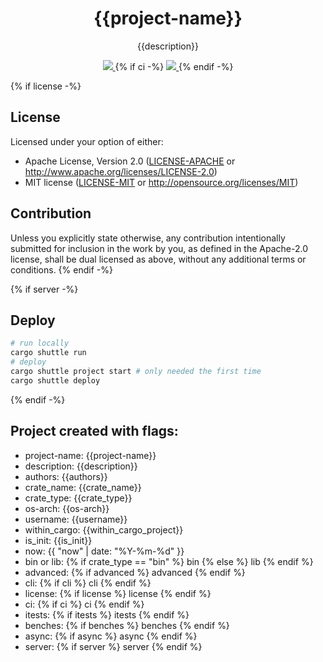 <h1 align="center">
  {{project-name}}
</h1>

<p align="center">
  {{description}}
</p>

<div align="center">
  <a href="https://x.com/cryptograthor">
    <img src="https://img.shields.io/badge/made_by_cryptograthor-black?style=flat&logo=undertale&logoColor=hotpink" />
    <!-- ![](https://img.shields.io/badge/made_by_cryptograthor-black?style=flat&logo=undertale&logoColor=hotpink) -->
  </a>
  {% if ci -%}
  <a href="https://github.com/thor314/{{project-name}}/actions">
    <!-- ![](https://github.com/thor314/{{project-name}}/actions/workflows/ci.yml/badge.svg) -->
    <img src="https://github.com/thor314/{{project-name}}/actions/workflows/ci.yml/badge.svg" />
  </a>
  <!-- [![crates.io](https://img.shields.io/crates/v/{{project-name}}.svg)](https://crates.io/crates/{{project-name}}) -->
  <!-- [![Documentation](https://docs.rs/{{project-name}}/badge.svg)](https://docs.rs/{{project-name}}) -->
  {% endif -%}
</div>

{% if license -%}
## License
Licensed under your option of either:
- Apache License, Version 2.0 ([LICENSE-APACHE](LICENSE-APACHE) or http://www.apache.org/licenses/LICENSE-2.0)
- MIT license ([LICENSE-MIT](LICENSE-MIT) or http://opensource.org/licenses/MIT)

## Contribution
Unless you explicitly state otherwise, any contribution intentionally submitted
for inclusion in the work by you, as defined in the Apache-2.0 license, shall be
dual licensed as above, without any additional terms or conditions.
{% endif -%}

{% if server -%}
## Deploy
```sh
# run locally
cargo shuttle run
# deploy
cargo shuttle project start # only needed the first time
cargo shuttle deploy
```
{% endif -%}

## Project created with flags:
- project-name: {{project-name}}
- description:  {{description}}
- authors:      {{authors}}
- crate_name:   {{crate_name}}
- crate_type:   {{crate_type}}
- os-arch:      {{os-arch}}
- username:     {{username}}
- within_cargo: {{within_cargo_project}}
- is_init:      {{is_init}}
- now:          {{ "now" | date: "%Y-%m-%d" }}
- bin or lib:  {% if crate_type == "bin" %} bin {% else %} lib {% endif %}
- advanced:    {% if advanced %} advanced {% endif %}
- cli:         {% if cli %} cli {% endif %}
- license:     {% if license %} license {% endif %}
- ci:          {% if ci %} ci {% endif %}
- itests:      {% if itests %} itests {% endif %}
- benches:     {% if benches %} benches {% endif %}
- async:       {% if async %} async {% endif %}
- server:      {% if server %} server {% endif %}
